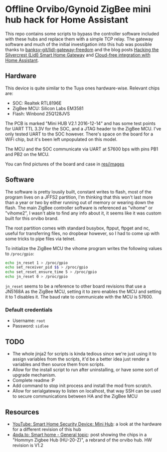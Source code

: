 # Offline Orvibo/Gynoid ZigBee mini hub hack for Home Assistant

This repo contains some scripts to bypass the controller software
included with these hubs and replace them with a simple TCP relay.
The gateway software and much of the initial investigation into
this hub was possible thanks to [banksy-git/lidl-gateway-freedom](
https://github.com/banksy-git/lidl-gateway-freedom) and the blog
posts [Hacking the Silvercrest (Lidl) Smart Home Gateway](
https://paulbanks.org/projects/lidl-zigbee/) and
[Cloud-free integration with Home Assistant](
https://paulbanks.org/projects/lidl-zigbee/ha/).

## Hardware

This device is quite similar to the Tuya ones hardware-wise. Relevant chips are:

* SOC: Realtek RTL8196E
* ZigBee MCU: Silicon Labs EM3581
* Flash: Winbond 25Q128JVS

The PCB is marked "Mini HUB V2.1 2016-12-14" and has some test points for
UART TTL 3.3V for the SOC, and a JTAG header to the ZigBee MCU. I've only tested
UART to the SOC however. There's space on the board for a WiFi chip, but it's
been left unpopulated on this model.

The MCU and the SOC communicate via UART at 57600 bps with pins PB1 and PB2
on the MCU.

You can find pictures of the board and case in [res/images](./res/images/)

## Software

The software is pretty lousily built, constant writes to flash, most of the program
lives on a JFFS2 partition, I'm thinking that this won't last more than a year or two
by either running out of memory or wearing down the flash. The main ZigBee controller
software is referenced as "vihome" or "vihome2", I wasn't able to find any info
about it, it seems like it was custom built for this orvibo brand.

The root partition comes with standard busybox, ftpput, ftpget and nc, useful for
transferring files, no dropbear however, so I had to come up with some tricks to pipe
files via telnet.

To initialize the ZigBee MCU the vihome program writes the following values to
`/proc/gpio`:

```sh
echo jn_reset 1 > /proc/gpio
echo set_receiver_pid $$ > /proc/gpio
echo set_reset_ensure_time 5 > /proc/gpio
echo jn_reset 0 > /proc/gpio
```

`jn_reset` seems to be a reference to other board revisions that use a JN5168A
as the ZigBee MCU, setting it to zero enables the MCU and setting it to 1 disables
it. The baud rate to communicate with the MCU is 57600.

### Default credentials

* Username: `root`
* Password: `sidlee`

## TODO

* The whole jinja2 for scripts is kinda tedious since we're just using it to
  assign variables from the scripts, it'd be a better idea just render a variables
  and then source them from scripts.
* Allow for the install script to run after uninstalling, or have some sort of
  upgrade mechanism.
* Complete readme :P
* Add command to stop init process and install the mod from scratch.
* Allow for serialgateway to listen on localhost, that way SSH can be used
  to secure communications between HA and the ZigBee MCU

## Resources

* [YouTube: Smart Home Security Device: Mini Hub](
  https://www.youtube.com/watch?v=MCF9CpP_XHo): a look at the hardware
  for a different revision of this hub
* [4pda.to: Smart home - General topic](
  https://4pda.to/forum/index.php?showtopic=789600&st=3760#entry104809531):
  post showing the chips in a "Hommyn Zigbee Hub (HU-20-Z)", a rebrand of the
  orvibo hub. HW revision is V1.2
